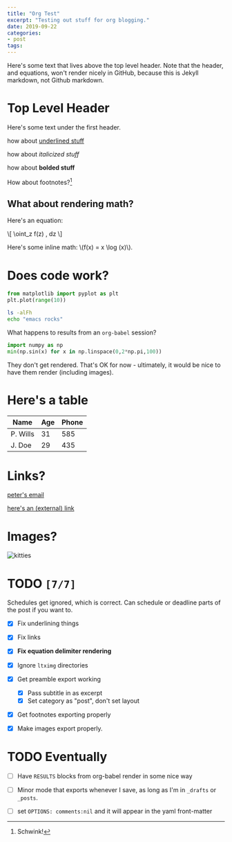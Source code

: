 ```yaml
---
title: "Org Test"
excerpt: "Testing out stuff for org blogging."
date: 2019-09-22
categories: 
- post
tags: 
---
```

Here's some text that lives above the top level header. Note that the header, and
equations, won't render nicely in GitHub, because this is Jekyll markdown, not Github
markdown.


# Top Level Header

Here's some text under the first header.

how about <u>underlined stuff</u> 

how about *italicized stuff*

how about **bolded stuff**

How about footnotes?[^fn1] 


## What about rendering math?

Here's an equation:

\\[ \oint\_z f(z) \, dz \\]

Here's some inline math: \\(f(x) = x \log (x)\\).


# Does code work?

```python
from matplotlib import pyplot as plt
plt.plot(range(10))  
```

```bash
ls -alFh
echo "emacs rocks"
```

What happens to results from an `org-babel` session?

```python
import numpy as np
min(np.sin(x) for x in np.linspace(0,2*np.pi,100)) 
```

They don't get rendered. That's OK for now - ultimately, it would be nice to have them
render (including images).


# Here's a table

| Name | Age | Phone |
|---|---|---|
| P. Wills | 31 | 585 |
| J. Doe | 29 | 435 |


# Links?

[peter's email](mailto:peter@pwills.com)

[here's an (external) link](https://google.com)


# Images?

![kitties](https://hips.hearstapps.com/hmg-prod.s3.amazonaws.com/images/kitten-playing-with-toy-mouse-royalty-free-image-590055188-1542816918.jpg)


# TODO <code>[7/7]</code>

Schedules get ignored, which is correct. Can schedule or deadline parts of the post if
you want to.

-   [X] Fix underlining things
-   [X] Fix links
-   [X] **Fix equation delimiter rendering**
-   [X] Ignore `ltximg` directories
-   [X] Get preamble export working
    -   [X] Pass subtitle in as excerpt
    -   [X] Set category as "post", don't set layout
-   [X] Get footnotes exporting properly
-   [X] Make images export properly.


# TODO Eventually

-   [ ] Have `RESULTS` blocks from org-babel render in some nice way
-   [ ] Minor mode that exports whenever I save, as long as I'm in `_drafts` or `_posts`.
-   [ ] set `OPTIONS: comments:nil` and it will appear in the yaml front-matter


<!----- Footnotes ----->

[^fn1]: Schwink!
